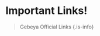 <!-- TITLE: Welcome to Gebeya KB -->
<!-- SUBTITLE: This is POC Gebeya KB website -->

# Important Links!
> Gebeya Official Links
{.is-info}
